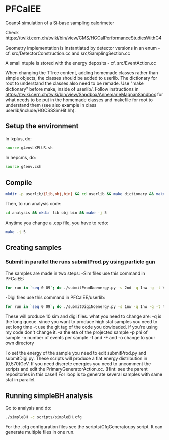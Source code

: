 # PFCalEE

Geant4 simulation of a Si-base sampling calorimeter

Check https://twiki.cern.ch/twiki/bin/view/CMS/HGCalPerformanceStudiesWithG4

Geometry implementation is instantiated by detector versions in an enum - cf. src/DetectorConstruction.cc and src/SamplingSection.cc

A small ntuple is stored with the energy deposits - cf. src/EventAction.cc

When changing the TTree content, adding homemade classes rather than
simple objects, the classes should be added to userlib. The dictionary
for root to understand the classes also need to be remade. Use "make
dictionary" before make, inside of userlib/. Follow instructions in
https://twiki.cern.ch/twiki/bin/view/Sandbox/AnnemarieMagnanSandbox
for what needs to be put in the homemade classes and makefile for root to
understand them (see also example in class userlib/include/HGCSSSimHit.hh).

## Setup the environment
In lxplus, do:
```bash
source g4envLXPLUS.sh
```
In hepcms, do:
```bash
source g4env.csh
```
## Compile
```bash
mkdir -p userlib/{lib,obj,bin} && cd userlib && make dictionary && make -j 5 && cd - && make -j 5
```
Then, to run analysis code:
```bash
cd analysis && mkdir lib obj bin && make -j 5
```
Anytime you change a .cpp file, you have to redo:
```bash
make -j 5
```

## Creating samples
### Submit in parallel the runs submitProd.py using particle gun
The samples are made in two steps:
-Sim files use this command in PFCalEE:
```bash
for run in `seq 0 09`; do ./submitProdNoenergy.py -s 2nd -q 1nw -g -t V08-00-00 -r $run -v 63 -m 2 -a 1.7 -b 3.8 -d gamma -n 250 -o /eos/home-c/chpapage/gamma -e /eos/home-c/chpapage/gamma; done
```

-Digi files use this command in PFCalEE/userlib:
```bash
for run in `seq 0 09`; do ./submitDigiNoenergy.py -s 1nw -q 1nw -g -t testV8 -r $run -v 63 -m 2 -a 1.7 -b 3.8 -d gamma -n -1 -o /eos/home-c/chpapage/gamma -e /eos/home-c/chpapage/gamma -E /eos/home-c/chpapage/gamma; done
```

These will produce 10 sim and digi files. what you need to change are:
-q is the long queue. since you want to produce high stat samples you need to set long time
-t  use the git tag of the code you dowloaded. if you're using my code don't change it.
-a the eta of the projected sample
-p phi of sample
-n number of events per sample
-f and -F and -o change to your own directory

To set the energy of the sample you need to edit submitProd.py and submitDigi.py.
These scripts will produce a flat energy distribution in (0,570)GeV.
If you need discrete energies you need to uncomment the scripts and edit the PrimaryGeneratorAction.cc.
(Hint: see the parent repositories in this case!)
For loop is to generate several samples with same stat in parallel.

## Running simpleBH analysis
Go to analysis and do:
```bash
./simpleBH -c scripts/simpleBH.cfg
```
For the .cfg configuration files see the scripts/CfgGenerator.py script. It can generate multiple files in one run.
